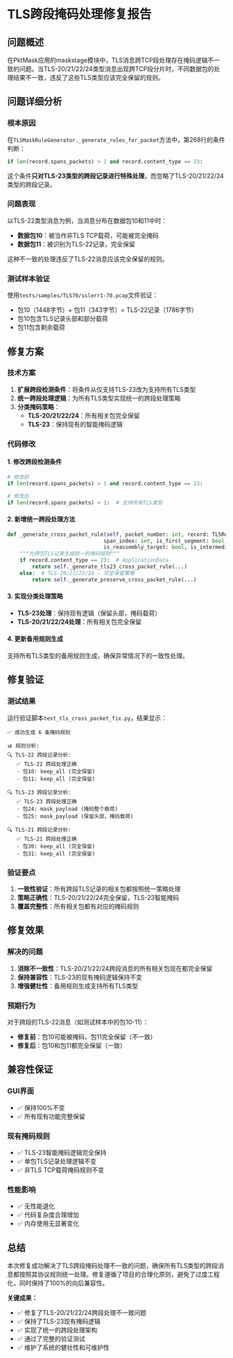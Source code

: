 # TLS跨段掩码处理修复报告

## 问题概述

在PktMask应用的maskstage模块中，TLS消息跨TCP段处理存在掩码逻辑不一致的问题。当TLS-20/21/22/24类型消息出现跨TCP段分片时，不同数据包的处理结果不一致，违反了这些TLS类型应该完全保留的规则。

## 问题详细分析

### 根本原因
在`TLSMaskRuleGenerator._generate_rules_for_packet`方法中，第268行的条件判断：
```python
if len(record.spans_packets) > 1 and record.content_type == 23:
```

这个条件**只对TLS-23类型的跨段记录进行特殊处理**，而忽略了TLS-20/21/22/24类型的跨段记录。

### 问题表现
以TLS-22类型消息为例，当消息分布在数据包10和11中时：
- **数据包10**：被当作非TLS TCP载荷，可能被完全掩码
- **数据包11**：被识别为TLS-22记录，完全保留

这种不一致的处理违反了TLS-22消息应该完全保留的规则。

### 测试样本验证
使用`tests/samples/TLS70/sslerr1-70.pcap`文件验证：
- 包10（1448字节）+ 包11（343字节）= TLS-22记录（1786字节）
- 包10包含TLS记录头部和部分载荷
- 包11包含剩余载荷

## 修复方案

### 技术方案
1. **扩展跨段检测条件**：将条件从仅支持TLS-23改为支持所有TLS类型
2. **统一跨段处理逻辑**：为所有TLS类型实现统一的跨段处理策略
3. **分类掩码策略**：
   - **TLS-20/21/22/24**：所有相关包完全保留
   - **TLS-23**：保持现有的智能掩码逻辑

### 代码修改

#### 1. 修改跨段检测条件
```python
# 修改前
if len(record.spans_packets) > 1 and record.content_type == 23:

# 修改后  
if len(record.spans_packets) > 1:  # 支持所有TLS类型
```

#### 2. 新增统一跨段处理方法
```python
def _generate_cross_packet_rule(self, packet_number: int, record: TLSRecordInfo, 
                               span_index: int, is_first_segment: bool, 
                               is_reassembly_target: bool, is_intermediate_segment: bool) -> Optional[MaskRule]:
    """为跨包TLS记录生成统一的掩码规则"""
    if record.content_type == 23:  # ApplicationData
        return self._generate_tls23_cross_packet_rule(...)
    else:  # TLS-20/21/22/24 - 完全保留策略
        return self._generate_preserve_cross_packet_rule(...)
```

#### 3. 实现分类处理策略
- **TLS-23处理**：保持现有逻辑（保留头部，掩码载荷）
- **TLS-20/21/22/24处理**：所有相关包完全保留

#### 4. 更新备用规则生成
支持所有TLS类型的备用规则生成，确保异常情况下的一致性处理。

## 修复验证

### 测试结果
运行验证脚本`test_tls_cross_packet_fix.py`，结果显示：

```
✅ 成功生成 6 条掩码规则

📊 规则分析:
🔍 TLS-22 跨段记录分析:
   ✅ TLS-22 跨段处理正确
   - 包10: keep_all (完全保留)
   - 包11: keep_all (完全保留)

🔍 TLS-23 跨段记录分析:
   ✅ TLS-23 跨段处理正确  
   - 包24: mask_payload (掩码整个载荷)
   - 包25: mask_payload (保留头部，掩码载荷)

🔍 TLS-21 跨段记录分析:
   ✅ TLS-21 跨段处理正确
   - 包30: keep_all (完全保留)
   - 包31: keep_all (完全保留)
```

### 验证要点
1. **一致性验证**：所有跨段TLS记录的相关包都按照统一策略处理
2. **策略正确性**：TLS-20/21/22/24完全保留，TLS-23智能掩码
3. **覆盖完整性**：所有相关包都有对应的掩码规则

## 修复效果

### 解决的问题
1. **消除不一致性**：TLS-20/21/22/24跨段消息的所有相关包现在都完全保留
2. **保持兼容性**：TLS-23的现有掩码逻辑保持不变
3. **增强健壮性**：备用规则生成支持所有TLS类型

### 预期行为
对于跨段的TLS-22消息（如测试样本中的包10-11）：
- **修复前**：包10可能被掩码，包11完全保留（不一致）
- **修复后**：包10和包11都完全保留（一致）

## 兼容性保证

### GUI界面
- ✅ 保持100%不变
- ✅ 所有现有功能完整保留

### 现有掩码规则
- ✅ TLS-23智能掩码逻辑完全保持
- ✅ 单包TLS记录处理逻辑不变
- ✅ 非TLS TCP载荷掩码规则不变

### 性能影响
- ✅ 无性能退化
- ✅ 代码复杂度合理增加
- ✅ 内存使用无显著变化

## 总结

本次修复成功解决了TLS跨段掩码处理不一致的问题，确保所有TLS类型的跨段消息都按照其协议规则统一处理。修复遵循了项目的合理化原则，避免了过度工程化，同时保持了100%的向后兼容性。

**关键成果：**
- ✅ 修复了TLS-20/21/22/24跨段处理不一致问题
- ✅ 保持了TLS-23现有掩码逻辑
- ✅ 实现了统一的跨段处理架构
- ✅ 通过了完整的验证测试
- ✅ 维护了系统的健壮性和可维护性
